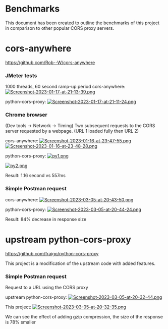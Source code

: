 # Benchmarks

This document has been created to outline the benchmarks of this project in comparison to other popular CORS proxy servers.

# cors-anywhere
https://github.com/Rob--W/cors-anywhere

### JMeter tests
1000 threads, 60 second ramp-up period
cors-anywhere: [![Screenshot-2023-01-17-at-21-13-39.png](https://i.postimg.cc/0yBHx9ss/Screenshot-2023-01-17-at-21-13-39.png)](https://postimg.cc/hXV01Wvy)


python-cors-proxy: [![Screenshot-2023-01-17-at-21-11-24.png](https://i.postimg.cc/1zzP7mK1/Screenshot-2023-01-17-at-21-11-24.png)](https://postimg.cc/9DsvrjSL)

### Chrome browser 
(Dev tools -> Network -> Timing)
Two subsequent requests to the CORS server requested by a webpage. (URL 1 loaded fully then URL 2)

cors-anywhere:
[![Screenshot-2023-01-16-at-23-47-55.png](https://i.postimg.cc/zv4V8L0h/Screenshot-2023-01-16-at-23-47-55.png)](https://postimg.cc/MfbWYGkZ)
[![Screenshot-2023-01-16-at-23-48-28.png](https://i.postimg.cc/PrZmNhYH/Screenshot-2023-01-16-at-23-48-28.png)](https://postimg.cc/xcfkFw6p)

python-cors-proxy: 
[![py1.png](https://i.postimg.cc/6QDW7sds/py1.png)](https://postimg.cc/bG9cMBCL)

[![py2.png](https://i.postimg.cc/1599VrNz/py2.png)](https://postimg.cc/DmMVts6V)

Result: 1.16 second vs 557ms

### Simple Postman request
cors-anywhere:
[![Screenshot-2023-03-05-at-20-43-50.png](https://i.postimg.cc/3RwYkKqx/Screenshot-2023-03-05-at-20-43-50.png)](https://postimg.cc/hJNHwqgk)

python-cors-proxy: 
[![Screenshot-2023-03-05-at-20-44-24.png](https://i.postimg.cc/GtW4P80Q/Screenshot-2023-03-05-at-20-44-24.png)](https://postimg.cc/T5c2fP3L)

Result: 84% decrease in response size

# upstream python-cors-proxy
https://github.com/fraigo/python-cors-proxy

This project is a modification of the upstream code with added features.

### Simple Postman request
Request to a URL using the CORS proxy


upstream python-cors-proxy:
[![Screenshot-2023-03-05-at-20-32-44.png](https://i.postimg.cc/Ss9mpZYy/Screenshot-2023-03-05-at-20-32-44.png)](https://postimg.cc/343sXFZ6)

This project:
[![Screenshot-2023-03-05-at-20-32-35.png](https://i.postimg.cc/7hgPSBqB/Screenshot-2023-03-05-at-20-32-35.png)](https://postimg.cc/vxZdstg9)

We can see the effect of adding gzip compression, the size of the response is 78% smaller